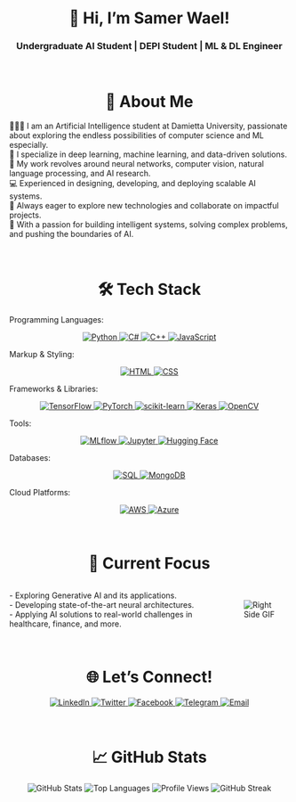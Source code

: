 <div align="center">
  <h1>👋 Hi, I’m Samer Wael!</h1>
  <h3>Undergraduate AI Student | DEPI Student | ML & DL Engineer</h3>
</div>
<br>
<div align="center">
  <h1>🌟 About Me</h1>
</div>

<p>
👨🏼‍💻 I am an Artificial Intelligence student at Damietta University, passionate about exploring the endless possibilities of computer science and ML especially.<br>
🧠 I specialize in deep learning, machine learning, and data-driven solutions.<br>
🔬 My work revolves around neural networks, computer vision, natural language processing, and AI research.<br>
💻 Experienced in designing, developing, and deploying scalable AI systems.<br>
🚀 Always eager to explore new technologies and collaborate on impactful projects.<br>
🤖 With a passion for building intelligent systems, solving complex problems, and pushing the boundaries of AI.<br> 
</p>
<br>

<div align="center">
  <h1>🛠️ Tech Stack</h1>
</div>

Programming Languages:
<p align="center">
  <!-- Programming Languages -->
  <a href="#">
    <img src="https://img.shields.io/badge/Python-3776AB?style=for-the-badge&logo=python&logoColor=white" alt="Python">
  </a>
  <a href="#">
    <img src="https://img.shields.io/badge/C%23-239120?style=for-the-badge&logo=c-sharp&logoColor=white" alt="C#">
  </a>
  <a href="#">
    <img src="https://img.shields.io/badge/C++-00599C?style=for-the-badge&logo=cplusplus&logoColor=white" alt="C++">
  </a>
  <a href="#">
    <img src="https://img.shields.io/badge/JavaScript-F7DF1E?style=for-the-badge&logo=javascript&logoColor=black" alt="JavaScript">
  </a>
</p>

Markup & Styling:
<p align="center">
  <!-- Markup & Styling -->
  <a href="#">
    <img src="https://img.shields.io/badge/HTML-E34F26?style=for-the-badge&logo=html5&logoColor=white" alt="HTML">
  </a>
  <a href="#">
    <img src="https://img.shields.io/badge/CSS3-1572B6?style=for-the-badge&logo=css3&logoColor=white" alt="CSS">
  </a>
</p>

Frameworks & Libraries:
<p align="center">
  <!-- Frameworks & Libraries -->
  <a href="#">
    <img src="https://img.shields.io/badge/TensorFlow-FF6F00?style=for-the-badge&logo=tensorflow&logoColor=white" alt="TensorFlow">
  </a>
  <a href="#">
    <img src="https://img.shields.io/badge/PyTorch-EE4C2C?style=for-the-badge&logo=pytorch&logoColor=white" alt="PyTorch">
  </a>
  <a href="#">
    <img src="https://img.shields.io/badge/scikit--learn-F7931E?style=for-the-badge&logo=scikit-learn&logoColor=white" alt="scikit-learn">
  </a>
  <a href="#">
    <img src="https://img.shields.io/badge/Keras-D00000?style=for-the-badge&logo=keras&logoColor=white" alt="Keras">
  </a>
  <a href="#">
    <img src="https://img.shields.io/badge/OpenCV-5C3EE8?style=for-the-badge&logo=opencv&logoColor=white" alt="OpenCV">
  </a>
</p>

Tools:
<p align="center">
  <!-- Tools -->
  <a href="#">
    <img src="https://img.shields.io/badge/MLflow-0194E2?style=for-the-badge&logo=mlflow&logoColor=white" alt="MLflow">
  </a>
  <a href="#">
    <img src="https://img.shields.io/badge/Jupyter-F37626?style=for-the-badge&logo=jupyter&logoColor=white" alt="Jupyter">
  </a>
  <a href="#">
    <img src="https://img.shields.io/badge/Hugging%20Face-FFD400?style=for-the-badge&logo=huggingface&logoColor=black" alt="Hugging Face">
  </a>
</p>

Databases:
<p align="center">
  <!-- Databases -->
  <a href="#">
    <img src="https://img.shields.io/badge/SQL-4479A1?style=for-the-badge&logo=mysql&logoColor=white" alt="SQL">
  </a>
  <a href="#">
    <img src="https://img.shields.io/badge/MongoDB-47A248?style=for-the-badge&logo=mongodb&logoColor=white" alt="MongoDB">
  </a>
</p>

Cloud Platforms:
<p align="center">
  <!-- Cloud Platforms -->
  <a href="#">
    <img src="https://img.shields.io/badge/AWS-232F3E?style=for-the-badge&logo=amazon-aws&logoColor=white" alt="AWS">
  </a>
  <a href="#">
    <img src="https://img.shields.io/badge/Azure-0078D4?style=for-the-badge&logo=microsoft-azure&logoColor=white" alt="Azure">
  </a>
</p>
<br>

<div align="center">
  <h1>🔭 Current Focus</h1>
</div>

<div style="display: flex; justify-content: center; align-items: center;">
  <!-- Current Focus Text -->
  <p style="margin-right: 20px;">
    - Exploring Generative AI and its applications.<br>
    - Developing state-of-the-art neural architectures.<br>
    - Applying AI solutions to real-world challenges in healthcare, finance, and more.<br>
  </p>

  <!-- GIF -->
  <img src="https://raw.githubusercontent.com/7oSkaaa/7oSkaaa/refs/heads/main/Images/Right_Side.gif" alt="Right Side GIF" style="max-width: 150px; height: auto;">
</div>
<br>

<div align="center">
  <h1>🌐 Let’s Connect!</h1>
</div>

<p align="center">
  <a href="https://www.linkedin.com/in/samer219wael/">
    <img src="https://img.shields.io/badge/-LinkedIn-0A66C2?logo=linkedin&logoColor=white" alt="LinkedIn">
  </a>
  <a href="https://x.com/SamerWael219">
    <img src="https://img.shields.io/badge/-Twitter-1DA1F2?logo=twitter&logoColor=white" alt="Twitter">
  </a>
  <a href="https://www.facebook.com/SamerWael219">
    <img src="https://img.shields.io/badge/-Facebook-1877F2?logo=facebook&logoColor=white" alt="Facebook">
  </a>
  <a href="https://t.me/Samo_219">
    <img src="https://img.shields.io/badge/-Telegram-26A5E4?logo=telegram&logoColor=white" alt="Telegram">
  </a>
  <a href="mailto:samer.wael.2003@gmail.com">
    <img src="https://img.shields.io/badge/-Email-D14836?logo=gmail&logoColor=white" alt="Email">
  </a>
</p>
<br>

<div align="center">
  <h1>📈 GitHub Stats</h1>
</div>

<div align="center">
  <!-- GitHub Stats -->
  <img src="https://github-readme-stats.vercel.app/api?username=Samo219&show_icons=true&theme=radical" alt="GitHub Stats">
  
  <!-- Top Languages -->
  <img src="https://github-readme-stats.vercel.app/api/top-langs/?username=Samo219&layout=compact&theme=radical" alt="Top Languages">
  
  <!-- Profile Views -->
  <img src="https://komarev.com/ghpvc/?username=Samo219&style=flat-square&color=blue" alt="Profile Views">
  
  <!-- GitHub Contributions -->
  <img src="https://github-readme-streak-stats.herokuapp.com?user=Samo219&theme=radical&hide_border=true&date_format=M%20j%5B%2C%20Y%5D" alt="GitHub Streak">
</div>

